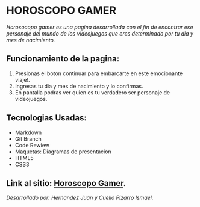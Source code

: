# HOROSCOPO GAMER
 
*Horosocopo gamer es una pagina desarrollada con el fin de encontrar ese personaje del mundo de los videojuegos
que eres determinado por tu dia y mes de nacimiento.*

## Funcionamiento de la pagina:

1. Presionas el boton continuar para embarcarte en este emocionante viaje!.
2. Ingresas tu dia y mes de nacimiento y lo confirmas.
3. En pantalla podras ver quien es tu ~~verdadero~~ ~~ser~~ personaje de videojuegos.

## Tecnologias Usadas: ##

- Markdown
- Git Branch
- Code Rewiew
- Maquetas: Diagramas de presentacion
- HTML5
- CSS3

## Link al sitio: [Horoscopo Gamer](http://localhost:63342/Proyecto/index.html?_ijt=65gjh71e4nbj3r7pim5hpt5biu&_ij_reload=RELOAD_ON_SAVE).



 *Desarrollado por: Hernandez Juan y Cuello Pizarro Ismael.*
